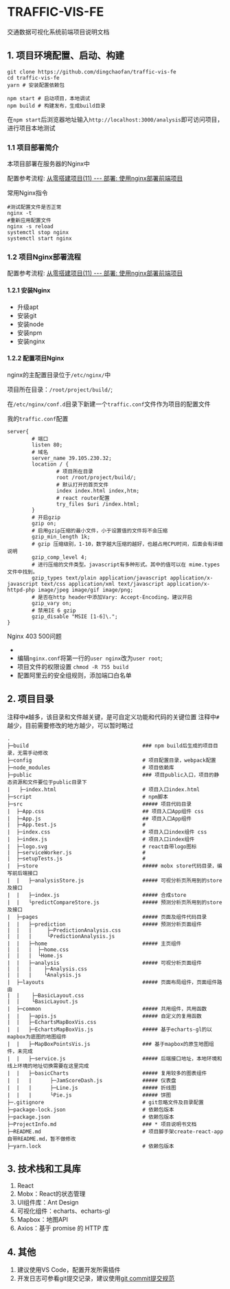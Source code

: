 # TRAFFIC-VIS-FE

交通数据可视化系统前端项目说明文档

## 1. 项目环境配置、启动、构建

```shell
git clone https://github.com/dingchaofan/traffic-vis-fe
cd traffic-vis-fe
yarn # 安装配置依赖包

npm start # 启动项目，本地调试
npm build # 构建发布，生成build目录
```

在`npm start`后浏览器地址输入`http://localhost:3000/analysis`即可访问项目，进行项目本地测试

### 1.1 项目部署简介

本项目部署在服务器的Nginx中

配置参考流程: [从零搭建项目(11) --- 部署: 使用nginx部署前端项目](https://www.jianshu.com/p/3ecd75f69bd6)

常用Nginx指令

```shell
#测试配置文件是否正常
nginx -t
#重新应用配置文件
nginx -s reload
systemctl stop nginx
systemctl start nginx
```

### 1.2 项目Nginx部署流程

配置参考流程: [从零搭建项目(11) --- 部署: 使用nginx部署前端项目](https://www.jianshu.com/p/3ecd75f69bd6)

#### 1.2.1 安装Nginx

* 升级apt
* 安装git
* 安装node
* 安装npm
* 安装nginx

#### 1.2.2 配置项目Nginx

nginx的主配置目录位于`/etc/nginx/`中

项目所在目录：`/root/project/build/`;

在`/etc/nginx/conf.d`目录下新建一个`traffic.conf`文件作为项目的配置文件

我的`traffic.conf`配置

```shell
server{
        # 端口
        listen 80;
        # 域名
        server_name 39.105.230.32;
        location / {
                # 项目所在目录
                root /root/project/build/;
                # 默认打开的首页文件
                index index.html index,htm;
                # react router配置
                try_files $uri /index.html;
        }
        # 开启gzip
        gzip on;
        # 启用gzip压缩的最小文件，小于设置值的文件将不会压缩
        gzip_min_length 1k;
        # gzip 压缩级别，1-10，数字越大压缩的越好，也越占用CPU时间，后面会有详细说明
        gzip_comp_level 4;        
        # 进行压缩的文件类型。javascript有多种形式。其中的值可以在 mime.types 文件中找到。
        gzip_types text/plain application/javascript application/x-javascript text/css application/xml text/javascript application/x-httpd-php image/jpeg image/gif image/png;
        # 是否在http header中添加Vary: Accept-Encoding，建议开启
        gzip_vary on;
        # 禁用IE 6 gzip
        gzip_disable "MSIE [1-6]\.";
}
```

Nginx 403 500问题

* [](https://www.jianshu.com/p/8d66200c1c7e)
* 编辑`nginx.conf`将第一行的`user nginx`改为`user root`;
* 项目文件的权限设置 `chmod -R 755 build`
* 配置阿里云的安全组规则，添加端口白名单

## 2. 项目目录

注释中`#`越多，该目录和文件越关键，是可自定义功能和代码的关键位置
注释中`#`越少，目前需要修改的地方越少，可以暂时略过

```shell
.
├─build                                     ### npm build后生成的项目目录，无需手动修改
├─config                                    # 项目配置目录，webpack配置
├─node_modules                              # 项目依赖库
├─public                                    ### 项目public入口，项目的静态资源和文件要位于public目录下
|   ├─index.html                            # 项目入口index.html
├─script                                    # npm脚本
├─src                                       ##### 项目代码目录
|  ├─App.css                                ## 项目入口App组件 css
|  ├─App.js                                 ## 项目入口App组件
|  ├─App.test.js                            # 
|  ├─index.css                              # 项目入口index组件 css
|  ├─index.js                               # 项目入口index组件
|  ├─logo.svg                               # react自带logo图标
|  ├─serviceWorker.js                       #
|  ├─setupTests.js                          # 
|  ├─store                                  ##### mobx store代码目录，编写前后端接口
|  |   ├─analysisStore.js                   ##### 可视分析页所用到的store及接口
|  |   ├─index.js                           ##### 合成store
|  |   └predictCompareStore.js              ##### 预测分析页所用到的store及接口
|  ├─pages                                  ##### 页面及组件代码目录
|  |   ├─prediction                         ##### 预测分析页面组件
|  |   |     ├─PredictionAnalysis.css
|  |   |     └PredictionAnalysis.js
|  |   ├─home                               ##### 主页组件
|  |   |  ├─home.css
|  |   |  └Home.js
|  |   ├─analysis                           ##### 可视分析页面组件
|  |   |    ├─Analysis.css
|  |   |    └Analysis.js
|  ├─layouts                                ##### 页面布局组件，页面组件路由
|  |    ├─BasicLayout.css
|  |    └BasicLayout.js
|  ├─common                                 ##### 共用组件，共用函数
|  |   ├─apis.js                            ##### 自定义的复用函数
|  |   ├─EchartsMapBoxVis.css
|  |   ├─EchartsMapBoxVis.js                ##### 基于echarts-gl的以mapbox为底图的地图组件
|  |   ├─MapBoxPointsVis.js                 ### 基于mapbox的原生地图组件，未完成
|  |   ├─service.js                         ##### 后端接口地址，本地环境和线上环境的地址切换需要在这里完成
|  |   ├─basicCharts                        ##### 复用较多的图表组件
|  |   |      ├─JamScoreDash.js             ##### 仪表盘
|  |   |      ├─Line.js                     ##### 折线图
|  |   |      └Pie.js                       ##### 饼图
├─.gitignore                                # git忽略文件及目录配置    
├─package-lock.json                         # 依赖包版本
├─package.json                              # 依赖包版本
├─ProjectInfo.md                            ### * 项目说明书文档
├─README.md                                 # 项目脚手架create-react-app自带README.md，暂不做修改
├─yarn.lock                                 # 依赖包版本
```

## 3. 技术栈和工具库

1. React
2. Mobx：React的状态管理
3. UI组件库：Ant Design
4. 可视化组件：echarts、echarts-gl
5. Mapbox：地图API
6. Axios：基于 promise 的 HTTP 库

## 4. 其他

1. 建议使用VS Code，配置开发所需插件
2. 开发日志可参看git提交记录，建议使用[git commit提交规范](https://blog.csdn.net/ligang2585116/article/details/80284819)
